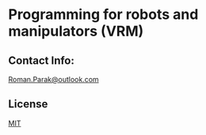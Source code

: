 # Programming for robots and manipulators (VRM)


## Contact Info:
Roman.Parak@outlook.com

## License
[MIT](https://choosealicense.com/licenses/mit/)
